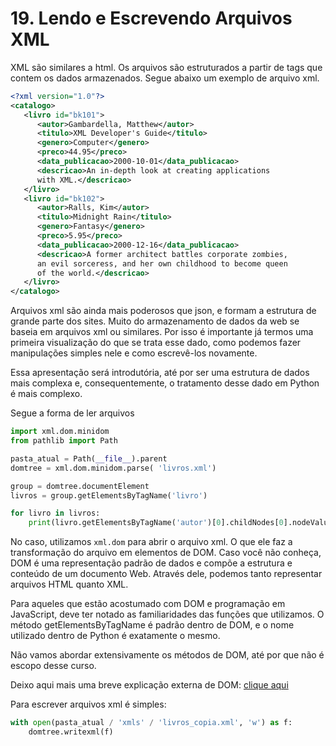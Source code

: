 # 19. Lendo e Escrevendo Arquivos XML

XML são similares a html. Os arquivos são estruturados a partir de tags que contem os dados armazenados. Segue abaixo um exemplo de arquivo xml.

```xml
<?xml version="1.0"?>
<catalogo>
   <livro id="bk101">
      <autor>Gambardella, Matthew</autor>
      <titulo>XML Developer's Guide</titulo>
      <genero>Computer</genero>
      <preco>44.95</preco>
      <data_publicacao>2000-10-01</data_publicacao>
      <descricao>An in-depth look at creating applications 
      with XML.</descricao>
   </livro>
   <livro id="bk102">
      <autor>Ralls, Kim</autor>
      <titulo>Midnight Rain</titulo>
      <genero>Fantasy</genero>
      <preco>5.95</preco>
      <data_publicacao>2000-12-16</data_publicacao>
      <descricao>A former architect battles corporate zombies, 
      an evil sorceress, and her own childhood to become queen 
      of the world.</descricao>
   </livro>
</catalogo>
```

Arquivos xml são ainda mais poderosos que json, e formam a estrutura de grande parte dos sites. Muito do armazenamento de dados da web se baseia em arquivos xml ou similares. Por isso é importante já termos uma primeira visualização do que se trata esse dado, como podemos fazer manipulações simples nele e como escrevê-los novamente.

Essa apresentação será introdutória, até por ser uma estrutura de dados mais complexa e, consequentemente, o tratamento desse dado em Python é mais complexo.

Segue a forma de ler arquivos

```python
import xml.dom.minidom
from pathlib import Path

pasta_atual = Path(__file__).parent
domtree = xml.dom.minidom.parse( 'livros.xml')

group = domtree.documentElement
livros = group.getElementsByTagName('livro')

for livro in livros:
    print(livro.getElementsByTagName('autor')[0].childNodes[0].nodeValue)
```


No caso, utilizamos `xml.dom` para abrir o arquivo xml. O que ele faz a transformação do arquivo em elementos de DOM. Caso você não conheça, DOM é uma representação padrão de dados e compõe a estrutura e conteúdo de um documento Web. Através dele, podemos tanto representar arquivos HTML quanto XML.

Para aqueles que estão acostumado com DOM e programação em JavaScript, deve ter notado as familiaridades das funções que utilizamos. O método getElementsByTagName é padrão dentro de DOM, e o nome utilizado dentro de Python é exatamente o mesmo.

Não vamos abordar extensivamente os métodos de DOM, até por que não é escopo desse curso.

Deixo aqui mais uma breve explicação externa de DOM: [clique aqui](https://developer.mozilla.org/pt-BR/docs/Web/API/Document_Object_Model/Introduction)


Para escrever arquivos xml é simples:

```python
with open(pasta_atual / 'xmls' / 'livros_copia.xml', 'w') as f:
    domtree.writexml(f)
``` 